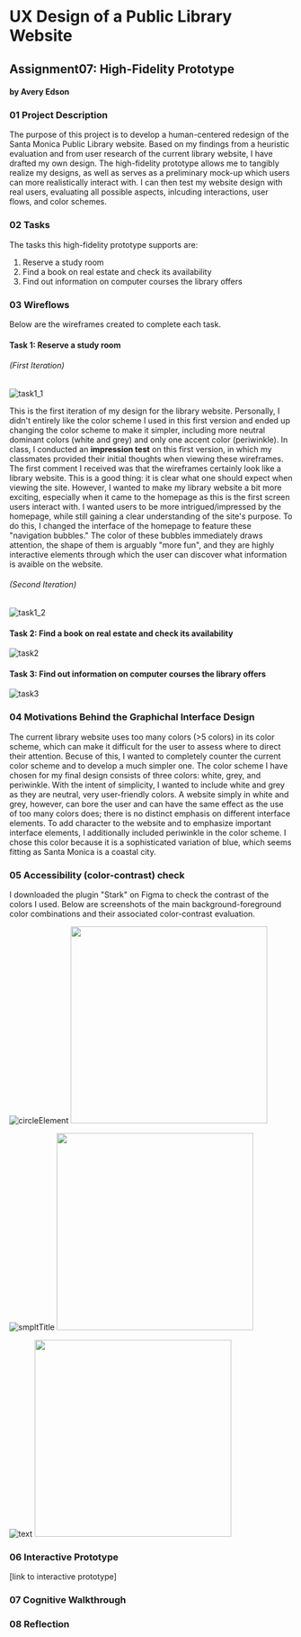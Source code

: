 # UX Design of a Public Library Website
## Assignment07: High-Fidelity Prototype 
#### by Avery Edson

### 01 Project Description

The purpose of this project is to develop a human-centered redesign of the Santa Monica Public Library website. Based on my findings from a heuristic evaluation and from user research of the current library website, I have drafted my own design. The high-fidelity prototype allows me to tangibly realize my designs, as well as serves as a preliminary mock-up which users can more realistically interact with. I can then test my website design with real users, evaluating all possible aspects, inlcuding interactions, user flows, and color schemes.

### 02 Tasks 

The tasks this high-fidelity prototype supports are:

1. Reserve a study room
2. Find a book on real estate and check its availability
3. Find out information on computer courses the library offers

### 03 Wireflows

Below are the wireframes created to complete each task.

#### Task 1: Reserve a study room 

###### (First Iteration)

![task1_1](./first.png)

This is the first iteration of my design for the library website. Personally, I didn't entirely like the color scheme I used in this first version and ended up changing the color scheme to make it simpler, including more neutral dominant colors (white and grey) and only one accent color (periwinkle). In class, I conducted an **impression test** on this first version, in which my classmates provided their initial thoughts when viewing these wireframes. The first comment I received was that the wireframes certainly look like a library website. This is a good thing: it is clear what one should expect when viewing the site. However, I wanted to make my library website a bit more exciting, especially when it came to the homepage as this is the first screen users interact with. I wanted users to be more intrigued/impressed by the homepage, while still gaining a clear understanding of the site's purpose. To do this, I changed the interface of the homepage to feature these "navigation bubbles." The color of these bubbles immediately draws attention, the shape of them is arguably "more fun", and they are highly interactive elements through which the user can discover what information is avaible on the website.

###### (Second Iteration)

![task1_2](./task1.png)

#### Task 2: Find a book on real estate and check its availability

![task2](./task2.png)

#### Task 3: Find out information on computer courses the library offers

![task3](./task3.png)

### 04 Motivations Behind the Graphichal Interface Design 

The current library website uses too many colors (>5 colors) in its color scheme, which can make it difficult for the user to assess where to direct their attention. Becuse of this, I wanted to completely counter the current color scheme and to develop a much simpler one. The color scheme I have chosen for my final design consists of three colors: white, grey, and periwinkle. With the intent of simplicity, I wanted to include white and grey as they are neutral, very user-friendly colors. A website simply in white and grey, however, can bore the user and can have the same effect as the use of too many colors does; there is no distinct emphasis on different interface elements. To add character to the website and to emphasize important interface elements, I additionally included periwinkle in the color scheme. I chose this color because it is a sophisticated variation of blue, which seems fitting as Santa Monica is a coastal city. 

### 05 Accessibility (color-contrast) check

I downloaded the plugin "Stark" on Figma to check the contrast of the colors I used. Below are screenshots of the main background-foreground color combinations and their associated color-contrast evaluation.

![circleElement](./services.png) <img src="https://github.com/aveds/DH150-2020S/blob/master/assignment07/check1.png" height = "350">

![smpltTitle](./smpl.png) <img src="https://github.com/aveds/DH150-2020S/blob/master/assignment07/check2.png" height = "350">

![text](./text.png) <img src="https://github.com/aveds/DH150-2020S/blob/master/assignment07/check3.png" height = "350">

### 06 Interactive Prototype
[link to interactive prototype]


### 07 Cognitive Walkthrough

### 08 Reflection
